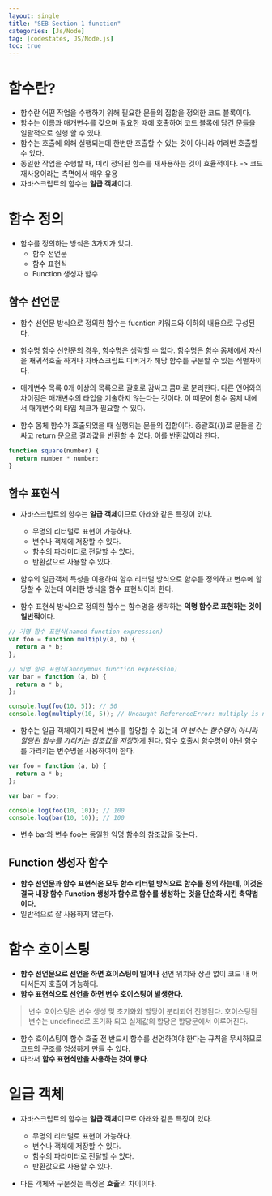 ```yaml
---
layout: single
title: "SEB Section 1 function"
categories: [Js/Node]
tag: [codestates, JS/Node.js]
toc: true
---
```


# 함수란?

- 함수란 어떤 작업을 수행하기 위해 필요한 문들의 집합을 정의한 코드 블록이다.
- 함수는 이름과 매개변수를 갖으며 필요한 때에 호출하여 코드 블록에 담긴 문들을 일괄적으로 실행 할 수 있다.
- 함수는 호출에 의해 실행되는데 한번만 호출할 수 있는 것이 아니라 여러번 호출할 수 있다.
- 동일한 작업을 수행할 때, 미리 정의된 함수를 재사용하는 것이 효율적이다.
  -> 코드 재사용이라는 측면에서 매우 유용
- 자바스크립트의 함수는 **일급 객체**이다.

# 함수 정의

- 함수를 정의하는 방식은 3가지가 있다.
  - 함수 선언문
  - 함수 표현식
  - Function 생성자 함수

## 함수 선언문

- 함수 선언문 방식으로 정의한 함수는 fucntion 키워드와 이하의 내용으로 구성된다.

- 함수명
  함수 선언문의 경우, 함수명은 생략할 수 없다. 함수명은 함수 몸체에서 자신을 재귀적호출 하거나 자바스크립트 디버거가 해당 함수를 구분할 수 있는 식별자이다.
- 매개변수 목록
  0개 이상의 목록으로 괄호로 감싸고 콤마로 분리한다. 다른 언어와의 차이점은 매개변수의 타입을 기술하지 않는다는 것이다. 이 때문에 함수 몸체 내에서 매개변수의 타입 체크가 필요할 수 있다.
- 함수 몸체
  함수가 호출되었을 때 실행되는 문들의 집합이다. 중괄호({})로 문들을 감싸고 return 문으로 결과값을 반환할 수 있다. 이를 반환값이라 한다.

```js
function square(number) {
  return number * number;
}
```

## 함수 표현식

- 자바스크립트의 함수는 **일급 객체**이므로 아래와 같은 특징이 있다.

  - 무명의 리터럴로 표현이 가능하다.
  - 변수나 객체에 저장할 수 있다.
  - 함수의 파라미터로 전달할 수 있다.
  - 반환값으로 사용할 수 있다.

- 함수의 일급객체 특성을 이용하여 함수 리터럴 방식으로 함수를 정의하고 변수에 할당할 수 있는데 이러한 방식을 함수 표현식이라 한다.
- 함수 표현식 방식으로 정의한 함수는 함수명을 생략하는 **익명 함수로 표현하는 것이 일반적**이다.

```js
// 기명 함수 표현식(named function expression)
var foo = function multiply(a, b) {
  return a * b;
};

// 익명 함수 표현식(anonymous function expression)
var bar = function (a, b) {
  return a * b;
};

console.log(foo(10, 5)); // 50
console.log(multiply(10, 5)); // Uncaught ReferenceError: multiply is not defined
```

- 함수는 일급 객체이기 때문에 변수를 할당할 수 있는데 *이 변수는 함수명이 아니라 할당된 함수를 가리키는 참조값을 저장*하게 된다.
  함수 호출시 함수명이 아닌 함수를 가리키는 변수명을 사용하여야 한다.

```js
var foo = function (a, b) {
  return a * b;
};

var bar = foo;

console.log(foo(10, 10)); // 100
console.log(bar(10, 10)); // 100
```

- 변수 bar와 변수 foo는 동일한 익명 함수의 참조값을 갖는다.

## Function 생성자 함수

- **함수 선언문과 함수 표현식은 모두 함수 리터럴 방식으로 함수를 정의 하는데, 이것은 결국 내장 함수 Function 생성자 함수로 함수를 생성하는 것을 단순화 시킨 축약법이다.**
- 일반적으로 잘 사용하지 않는다.

# 함수 호이스팅

- **함수 선언문으로 선언을 하면 호이스팅이 일어나** 선언 위치와 상관 없이 코드 내 어디서든지 호출이 가능하다.
- **함수 표현식으로 선언을 하면 변수 호이스팅이 발생한다.**

> 변수 호이스팅은 변수 생성 및 초기화와 할당이 분리되어 진행된다. 호이스팅된 변수는 undefined로 초기화 되고 실제값의 할당은 할당문에서 이루어진다.

- 함수 호이스팅이 함수 호출 전 반드시 함수를 선언하여야 한다는 규칙을 무시하므로 코드의 구조를 엉성하게 만들 수 있다.
- 따라서 **함수 표현식만을 사용하는 것이 좋다.**

# 일급 객체

- 자바스크립트의 함수는 **일급 객체**이므로 아래와 같은 특징이 있다.

  - 무명의 리터럴로 표현이 가능하다.
  - 변수나 객체에 저장할 수 있다.
  - 함수의 파라미터로 전달할 수 있다.
  - 반환값으로 사용할 수 있다.

- 다른 객체와 구분짓는 특징은 **호출**의 차이이다.

<!-- # 매개변수

-  -->
